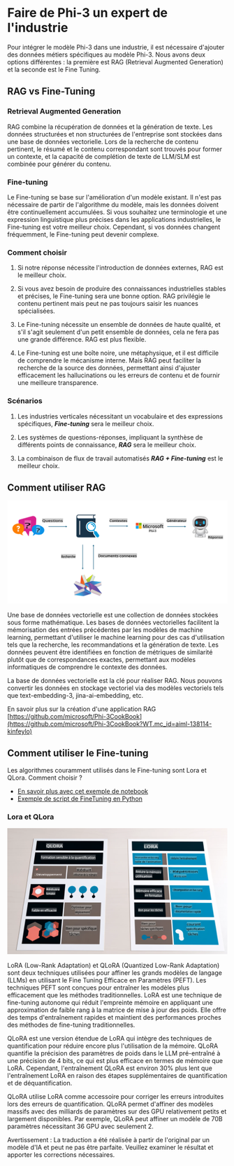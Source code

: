 # **Faire de Phi-3 un expert de l'industrie**

Pour intégrer le modèle Phi-3 dans une industrie, il est nécessaire d'ajouter des données métiers spécifiques au modèle Phi-3. Nous avons deux options différentes : la première est RAG (Retrieval Augmented Generation) et la seconde est le Fine Tuning.

## **RAG vs Fine-Tuning**

### **Retrieval Augmented Generation**

RAG combine la récupération de données et la génération de texte. Les données structurées et non structurées de l'entreprise sont stockées dans une base de données vectorielle. Lors de la recherche de contenu pertinent, le résumé et le contenu correspondant sont trouvés pour former un contexte, et la capacité de complétion de texte de LLM/SLM est combinée pour générer du contenu.

### **Fine-tuning**

Le Fine-tuning se base sur l'amélioration d'un modèle existant. Il n'est pas nécessaire de partir de l'algorithme du modèle, mais les données doivent être continuellement accumulées. Si vous souhaitez une terminologie et une expression linguistique plus précises dans les applications industrielles, le Fine-tuning est votre meilleur choix. Cependant, si vos données changent fréquemment, le Fine-tuning peut devenir complexe.

### **Comment choisir**

1. Si notre réponse nécessite l'introduction de données externes, RAG est le meilleur choix.

2. Si vous avez besoin de produire des connaissances industrielles stables et précises, le Fine-tuning sera une bonne option. RAG privilégie le contenu pertinent mais peut ne pas toujours saisir les nuances spécialisées.

3. Le Fine-tuning nécessite un ensemble de données de haute qualité, et s'il s'agit seulement d'un petit ensemble de données, cela ne fera pas une grande différence. RAG est plus flexible.

4. Le Fine-tuning est une boîte noire, une métaphysique, et il est difficile de comprendre le mécanisme interne. Mais RAG peut faciliter la recherche de la source des données, permettant ainsi d'ajuster efficacement les hallucinations ou les erreurs de contenu et de fournir une meilleure transparence.

### **Scénarios**

1. Les industries verticales nécessitant un vocabulaire et des expressions spécifiques, ***Fine-tuning*** sera le meilleur choix.

2. Les systèmes de questions-réponses, impliquant la synthèse de différents points de connaissance, ***RAG*** sera le meilleur choix.

3. La combinaison de flux de travail automatisés ***RAG + Fine-tuning*** est le meilleur choix.

## **Comment utiliser RAG**

![rag](../../../../translated_images/RAG.099c3f3bc644ff2d8bb61d2fbc20a532958c6a1e4d1cb65a84edeb4ffe618bbb.fr.png)

Une base de données vectorielle est une collection de données stockées sous forme mathématique. Les bases de données vectorielles facilitent la mémorisation des entrées précédentes par les modèles de machine learning, permettant d'utiliser le machine learning pour des cas d'utilisation tels que la recherche, les recommandations et la génération de texte. Les données peuvent être identifiées en fonction de métriques de similarité plutôt que de correspondances exactes, permettant aux modèles informatiques de comprendre le contexte des données.

La base de données vectorielle est la clé pour réaliser RAG. Nous pouvons convertir les données en stockage vectoriel via des modèles vectoriels tels que text-embedding-3, jina-ai-embedding, etc.

En savoir plus sur la création d'une application RAG [https://github.com/microsoft/Phi-3CookBook](https://github.com/microsoft/Phi-3CookBook?WT.mc_id=aiml-138114-kinfeylo)

## **Comment utiliser le Fine-tuning**

Les algorithmes couramment utilisés dans le Fine-tuning sont Lora et QLora. Comment choisir ?
- [En savoir plus avec cet exemple de notebook](../../../../code/04.Finetuning/Phi_3_Inference_Finetuning.ipynb)
- [Exemple de script de FineTuning en Python](../../../../code/04.Finetuning/FineTrainingScript.py)

### **Lora et QLora**

![lora](../../../../translated_images/qlora.ea4ce73918753819dc9e9cf1524ac40faa555d6b21168b667064be93c3913bbe.fr.png)

LoRA (Low-Rank Adaptation) et QLoRA (Quantized Low-Rank Adaptation) sont deux techniques utilisées pour affiner les grands modèles de langage (LLMs) en utilisant le Fine Tuning Efficace en Paramètres (PEFT). Les techniques PEFT sont conçues pour entraîner les modèles plus efficacement que les méthodes traditionnelles. LoRA est une technique de fine-tuning autonome qui réduit l'empreinte mémoire en appliquant une approximation de faible rang à la matrice de mise à jour des poids. Elle offre des temps d'entraînement rapides et maintient des performances proches des méthodes de fine-tuning traditionnelles.

QLoRA est une version étendue de LoRA qui intègre des techniques de quantification pour réduire encore plus l'utilisation de la mémoire. QLoRA quantifie la précision des paramètres de poids dans le LLM pré-entraîné à une précision de 4 bits, ce qui est plus efficace en termes de mémoire que LoRA. Cependant, l'entraînement QLoRA est environ 30% plus lent que l'entraînement LoRA en raison des étapes supplémentaires de quantification et de déquantification.

QLoRA utilise LoRA comme accessoire pour corriger les erreurs introduites lors des erreurs de quantification. QLoRA permet d'affiner des modèles massifs avec des milliards de paramètres sur des GPU relativement petits et largement disponibles. Par exemple, QLoRA peut affiner un modèle de 70B paramètres nécessitant 36 GPU avec seulement 2.

Avertissement : La traduction a été réalisée à partir de l'original par un modèle d'IA et peut ne pas être parfaite. 
Veuillez examiner le résultat et apporter les corrections nécessaires.